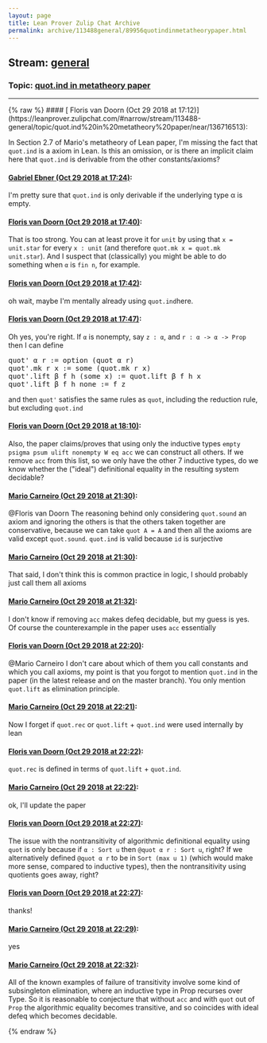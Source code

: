 ```yaml
---
layout: page
title: Lean Prover Zulip Chat Archive 
permalink: archive/113488general/89956quotindinmetatheorypaper.html
---
```


## Stream: [general](https://leanprover-community.github.io/archive/113488general/index.html)
### Topic: [quot.ind in metatheory paper](https://leanprover-community.github.io/archive/113488general/89956quotindinmetatheorypaper.html)

---

<base href="https://leanprover.zulipchat.com">
{% raw %}
#### [ Floris van Doorn (Oct 29 2018 at 17:12)](https://leanprover.zulipchat.com/#narrow/stream/113488-general/topic/quot.ind%20in%20metatheory%20paper/near/136716513):
<p>In Section 2.7 of Mario's metatheory of Lean paper, I'm missing the fact that <code>quot.ind</code> is a axiom in Lean. Is this an omission, or is there an implicit claim here that <code>quot.ind</code> is derivable from the other constants/axioms?</p>

#### [ Gabriel Ebner (Oct 29 2018 at 17:24)](https://leanprover.zulipchat.com/#narrow/stream/113488-general/topic/quot.ind%20in%20metatheory%20paper/near/136717438):
<p>I'm pretty sure that <code>quot.ind</code> is only derivable if the underlying type α is empty.</p>

#### [ Floris van Doorn (Oct 29 2018 at 17:40)](https://leanprover.zulipchat.com/#narrow/stream/113488-general/topic/quot.ind%20in%20metatheory%20paper/near/136718421):
<p>That is too strong. You can at least prove it for <code>unit</code> by using that <code>x = unit.star</code> for every <code>x : unit</code> (and therefore <code>quot.mk x = quot.mk unit.star</code>). And I suspect that (classically) you might be able to do something when <code>α</code> is <code>fin n</code>, for example.</p>

#### [ Floris van Doorn (Oct 29 2018 at 17:42)](https://leanprover.zulipchat.com/#narrow/stream/113488-general/topic/quot.ind%20in%20metatheory%20paper/near/136718605):
<p>oh wait, maybe I'm mentally already using <code>quot.ind</code>here.</p>

#### [ Floris van Doorn (Oct 29 2018 at 17:47)](https://leanprover.zulipchat.com/#narrow/stream/113488-general/topic/quot.ind%20in%20metatheory%20paper/near/136718915):
<p>Oh yes, you're right. If <code>α</code> is nonempty, say <code>z : α</code>, and <code>r : α -&gt; α -&gt; Prop</code> then I can define </p>
<div class="codehilite"><pre><span></span>quot&#39; α r := option (quot α r)
quot&#39;.mk r x := some (quot.mk r x)
quot&#39;.lift β f h (some x) := quot.lift β f h x
quot&#39;.lift β f h none := f z
</pre></div>


<p>and then <code>quot'</code> satisfies the same rules as <code>quot</code>, including the reduction rule, but excluding <code>quot.ind</code></p>

#### [ Floris van Doorn (Oct 29 2018 at 18:10)](https://leanprover.zulipchat.com/#narrow/stream/113488-general/topic/quot.ind%20in%20metatheory%20paper/near/136720482):
<p>Also, the paper claims/proves that using only the inductive types <code>empty psigma psum ulift nonempty W eq acc</code> we can construct all others. If we remove <code>acc</code> from this list, so we only have the other 7 inductive types, do we know whether the ("ideal") definitional equality in the resulting system decidable?</p>

#### [ Mario Carneiro (Oct 29 2018 at 21:30)](https://leanprover.zulipchat.com/#narrow/stream/113488-general/topic/quot.ind%20in%20metatheory%20paper/near/136733168):
<p><span class="user-mention" data-user-id="111080">@Floris van Doorn</span> The reasoning behind only considering <code>quot.sound</code> an axiom and ignoring the others is that the others taken together are conservative, because we can take <code>quot A = A</code> and then all the axioms are valid except <code>quot.sound</code>. <code>quot.ind</code> is valid because <code>id</code> is surjective</p>

#### [ Mario Carneiro (Oct 29 2018 at 21:30)](https://leanprover.zulipchat.com/#narrow/stream/113488-general/topic/quot.ind%20in%20metatheory%20paper/near/136733213):
<p>That said, I don't think this is common practice in logic, I should probably just call them all axioms</p>

#### [ Mario Carneiro (Oct 29 2018 at 21:32)](https://leanprover.zulipchat.com/#narrow/stream/113488-general/topic/quot.ind%20in%20metatheory%20paper/near/136733320):
<p>I don't know if removing <code>acc</code> makes defeq decidable, but my guess is yes. Of course the counterexample in the paper uses <code>acc</code> essentially</p>

#### [ Floris van Doorn (Oct 29 2018 at 22:20)](https://leanprover.zulipchat.com/#narrow/stream/113488-general/topic/quot.ind%20in%20metatheory%20paper/near/136736293):
<p><span class="user-mention" data-user-id="110049">@Mario Carneiro</span> I don't care about which of them you call constants and which you call axioms, my point is that you forgot to mention <code>quot.ind</code> in the paper (in the latest release and on the master branch). You only mention <code>quot.lift</code> as elimination principle.</p>

#### [ Mario Carneiro (Oct 29 2018 at 22:21)](https://leanprover.zulipchat.com/#narrow/stream/113488-general/topic/quot.ind%20in%20metatheory%20paper/near/136736324):
<p>Now I forget if <code>quot.rec</code> or <code>quot.lift</code> + <code>quot.ind</code> were used internally by lean</p>

#### [ Floris van Doorn (Oct 29 2018 at 22:22)](https://leanprover.zulipchat.com/#narrow/stream/113488-general/topic/quot.ind%20in%20metatheory%20paper/near/136736397):
<p><code>quot.rec</code> is defined in terms of <code>quot.lift</code> + <code>quot.ind</code>.</p>

#### [ Mario Carneiro (Oct 29 2018 at 22:22)](https://leanprover.zulipchat.com/#narrow/stream/113488-general/topic/quot.ind%20in%20metatheory%20paper/near/136736414):
<p>ok, I'll update the paper</p>

#### [ Floris van Doorn (Oct 29 2018 at 22:27)](https://leanprover.zulipchat.com/#narrow/stream/113488-general/topic/quot.ind%20in%20metatheory%20paper/near/136736688):
<p>The issue with the nontransitivity of algorithmic definitional equality using <code>quot</code> is only because if <code>α : Sort u</code> then <code>@quot α r : Sort u</code>, right? If we alternatively defined <code>@quot α r</code> to be in <code>Sort (max u 1)</code> (which would make more sense, compared to inductive types), then the nontransitivity using quotients goes away, right?</p>

#### [ Floris van Doorn (Oct 29 2018 at 22:27)](https://leanprover.zulipchat.com/#narrow/stream/113488-general/topic/quot.ind%20in%20metatheory%20paper/near/136736701):
<p>thanks!</p>

#### [ Mario Carneiro (Oct 29 2018 at 22:29)](https://leanprover.zulipchat.com/#narrow/stream/113488-general/topic/quot.ind%20in%20metatheory%20paper/near/136736801):
<p>yes</p>

#### [ Mario Carneiro (Oct 29 2018 at 22:32)](https://leanprover.zulipchat.com/#narrow/stream/113488-general/topic/quot.ind%20in%20metatheory%20paper/near/136737064):
<p>All of the known examples of failure of transitivity involve some kind of subsingleton elimination, where an inductive type in Prop recurses over Type. So it is reasonable to conjecture that without <code>acc</code> and with <code>quot</code> out of <code>Prop</code> the algorithmic equality becomes transitive, and so coincides with ideal defeq which becomes decidable.</p>


{% endraw %}
